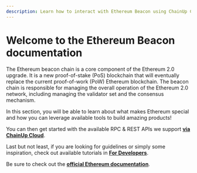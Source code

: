 ```yaml
---
description: Learn how to interact with Ethereum Beacon using ChainUp Cloud
---
```


# Welcome to the Ethereum Beacon documentation

The Ethereum beacon chain is a core component of the Ethereum 2.0 upgrade. It is a new proof-of-stake (PoS) blockchain that will eventually replace the current proof-of-work (PoW) Ethereum blockchain. The beacon chain is responsible for managing the overall operation of the Ethereum 2.0 network, including managing the validator set and the consensus mechanism.

In this section, you will be able to learn about what makes Ethereum special and how you can leverage available tools to build amazing products!

You can then get started with the available RPC & REST APIs we support [**via ChainUp Cloud**](https://app.chainupcloud.com/login).

Last but not least, if you are looking for guidelines or simply some inspiration, check out available tutorials in [**For Developers**](../../introduction/for-developers/use-blockchain-api.md).

Be sure to check out the [**official Ethereum documentation**](https://ethereum.org/en/developers/docs/apis/json-rpc/).
